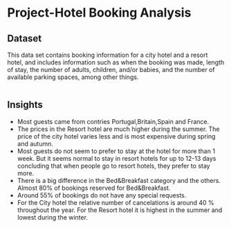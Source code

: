 # Project-Hotel Booking Analysis

## Dataset
This data set contains booking information for a city hotel and a resort hotel, and includes information such as when the booking was made, length of stay, the number of adults, children, and/or babies, and the number of available parking spaces, among other things.

<p><img src="https://graamoddhaarakendra.in/assets/img/pages/43_t8_07012001515751.jpg" alt></p>

## Insights
- Most guests came from contries Portugal,Britain,Spain and France.
- The prices in the Resort hotel are much higher during the summer. The price of the city hotel varies less and is most expensive during spring and autumn.
- Most guests do not seem to prefer to stay at the hotel for more than 1 week. But it seems normal to stay in resort hotels for up to 12-13 days concluding that when people go to resort hotels, they prefer to stay more.
- There is a big difference in the Bed&Breakfast category and the others. Almost 80% of bookings reserved for Bed&Breakfast.
- Around 55% of bookings do not have any special requests.
- For the City hotel the relative number of cancelations is around 40 % throughout the year.
For the Resort hotel it is highest in the summer and lowest during the winter.


